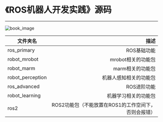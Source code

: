 # 《ROS机器人开发实践》源码

------
![book_image](http://www.guyuehome.com/wp-content/uploads/2018/05/09833b333d1e.png)

| 文件夹名          | 描述  |
| --------          | -----:  |
| ros_primary       | ROS基础功能 |
| robot_mrobot      | mrobot相关的功能包   |
| robot_marm        | marm相关的功能包    | 
| robot_perception  | 机器人感知相关的功能包    | 
| ros_advanced      | ROS进阶功能    | 
| robot_learning    | 机器学习相关的功能包    | 
| ros2              | ROS2功能包（不能放置在ROS1的工作空间下，否则会报错）| 


